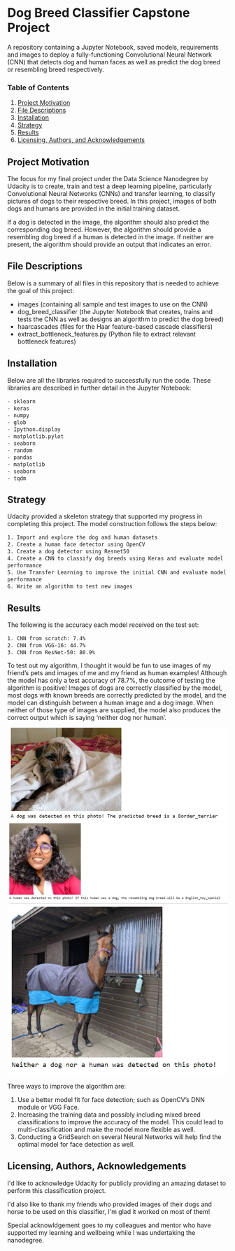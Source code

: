 # Dog Breed Classifier Capstone Project
A repository containing a Jupyter Notebook, saved models, requirements and images to deploy a fully-functioning Convolutional Neural Network (CNN) that detects dog and human faces as well as predict the dog breed or resembling breed respectively. 

### Table of Contents

1. [Project Motivation](#motivation)
2. [File Descriptions](#files)
3. [Installation](#installation)
4. [Strategy](#strategy)
5. [Results](#results)
6. [Licensing, Authors, and Acknowledgements](#licensing)

## Project Motivation<a name="motivation"></a>

The focus for my final project under the Data Science Nanodegree by Udacity is to create, train and test a deep learning pipeline, particularly Convolutional Neural Networks (CNNs) and transfer learning, to classify pictures of dogs to their respective breed. In this project, images of both dogs and humans are provided in the initial training dataset. 

If a dog is detected in the image, the algorithm should also predict the corresponding dog breed. However, the algorithm should provide a resembling dog breed if a human is detected in the image. If neither are present, the algorithm should provide an output that indicates an error. 


## File Descriptions <a name="files"></a>
Below is a summary of all files in this repository that is needed to achieve the goal of this project:
- images (containing all sample and test images to use on the CNN)
- dog_breed_classifier (the Jupyter Notebook that creates, trains and tests the CNN as well as designs an algorithm to predict the dog breed)
- haarcascades (files for the Haar feature-based cascade classifiers)
- extract_bottleneck_features.py (Python file to extract relevant bottleneck features)

## Installation <a name="installation"></a>

Below are all the libraries required to successfully run the code. These libraries are described in further detail in the Jupyter Notebook:

	- sklearn
	- keras
	- numpy
	- glob
	- Ipython.display
	- matplotlib.pylot
	- seaborn
	- random
	- pandas
	- matplotlib
	- seaborn
	- tqdm

## Strategy <a name="strategy"></a>

Udacity provided a skeleton strategy that supported my progress in completing this project. The model construction follows the steps below:

	1. Import and explore the dog and human datasets
	2. Create a human face detector using OpenCV
	3. Create a dog detector using Resnet50
	4. Create a CNN to classify dog breeds using Keras and evaluate model performance
	5. Use Transfer Learning to improve the initial CNN and evaluate model performance
	6. Write an algorithm to test new images
	

## Results<a name="results"></a>
The following is the accuracy each model received on the test set: 

	1. CNN from scratch: 7.4%
	2. CNN from VGG-16: 44.7%
	3. CNN from ResNet-50: 80.9%
	
To test out my algorithm, I thought it would be fun to use images of my friend’s pets and images of me and my friend as human examples! Although the model has only a test accuracy of 78.7%, the outcome of testing the algorithm is positive! Images of dogs are correctly classified by the model, most dogs with known breeds are correctly predicted by the model, and the model can distinguish between a human image and a dog image. When neither of those type of images are supplied, the model also produces the correct output which is saying ‘neither dog nor human’.

![alt text](https://github.com/MitraG/Dog-Breed-Classifier-Capstone-Project/blob/main/images/result_1.jpg)
![alt text](https://github.com/MitraG/Dog-Breed-Classifier-Capstone-Project/blob/main/images/result_2.jpg)
![alt text](https://github.com/MitraG/Dog-Breed-Classifier-Capstone-Project/blob/main/images/result_3.jpg)

Three ways to improve the algorithm are:

1. Use a better model fit for face detection; such as OpenCV’s DNN module or VGG Face.
2. Increasing the training data and possibly including mixed breed classifications to improve the accuracy of the model. This could lead to multi-classification and make the model more flexible as well.
3. Conducting a GridSearch on several Neural Networks will help find the optimal model for face detection as well.

## Licensing, Authors, Acknowledgements<a name="licensing"></a>
I'd like to acknowledge Udacity for publicly providing an amazing dataset to perform this classification project. 

I'd also like to thank my friends who provided images of their dogs and horse to be used on this classifier, I'm glad it worked on most of them!

Special acknowldgement goes to my colleagues and mentor who have supported my learning and wellbeing while I was undertaking the nanodegree.
